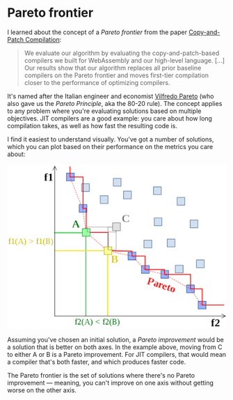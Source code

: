 # Pareto frontier

I learned about the concept of a _Pareto frontier_ from the paper [Copy-and-Patch Compilation](https://sillycross.github.io/assets/copy-and-patch.pdf):

> We evaluate our algorithm by evaluating the copy-and-patch-based compilers we built for WebAssembly and our high-level language. [...] Our results show
that our algorithm replaces all prior baseline compilers on the Pareto frontier and moves first-tier compilation closer to the performance of optimizing compilers.

It's named after the Italian engineer and economist [Vilfredo Pareto](https://en.wikipedia.org/wiki/Vilfredo_Pareto) (who also gave us the _Pareto Principle_, aka the 80-20 rule). The concept applies to any problem where you're evaluating solutions based on multiple objectives. JIT compilers are a good example: you care about how long compilation takes, as well as how fast the resulting code is.

I find it easiest to understand visually. You've got a number of solutions, which you can plot based on their performance on the metrics you care about:

![A scatter plot showing a number of points, with a subset of points labeled as the Pareto frontier.](../images/pareto-frontier.png)

Assuming you've chosen an initial solution, a _Pareto improvement_ would be a solution that is better on both axes. In the example above, moving from C to either A or B is a Pareto improvement. For JIT compilers, that would mean a compiler that's both faster, and which produces faster code.

The Pareto frontier is the set of solutions where there's no Pareto improvement — meaning, you can't improve on one axis without getting worse on the other axis.
